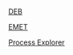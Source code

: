 [DEB](https://web.archive.org/web/20161017015745/https:/support.microsoft.com/en-us/kb/875352)
<br>

[EMET](https://web.archive.org/web/20160926225531/https:/blogs.technet.microsoft.com/srd/2010/07/28/announcing-the-upcoming-release-of-emet-v2/)
<br>

[Process Explorer](https://docs.microsoft.com/en-gb/sysinternals/downloads/process-explorer)